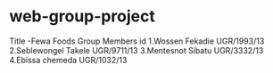 # web-group-project
Title -Fewa Foods
Group Members                  id
1.Wossen Fekadie          UGR/1993/13
2.Seblewongel Takele      UGR/9711/13
3.Mentesnot Sibatu        UGR/3332/13
4.Ebissa chemeda          UGR/1032/13
